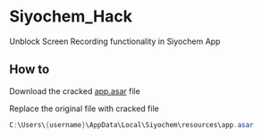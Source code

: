 # Siyochem_Hack
Unblock Screen Recording functionality in Siyochem App

## How to

Download the cracked [app.asar](https://github.com/SuhasDissa/Siyochem_Hack/blob/main/packed/app.asar?raw=true) file

Replace the original file with cracked file

```powershell
C:\Users\{username}\AppData\Local\Siyochem\resources\app.asar
```
